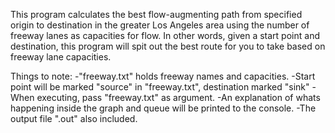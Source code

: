 This program calculates the best flow-augmenting path from specified origin to destination in the greater Los Angeles area using the number of freeway lanes as capacities for flow.  In other words, given a start point and destination, this program will spit out the best route for you to take based on freeway lane capacities.

Things to note:
  -"freeway.txt" holds freeway names and capacities.
  -Start point will be marked "source" in "freeway.txt", destination marked "sink"
  -When executing, pass "freeway.txt" as argument.
  -An explanation of whats happening inside the graph and queue will be printed to the console.
  -The output file ".out" also included.
